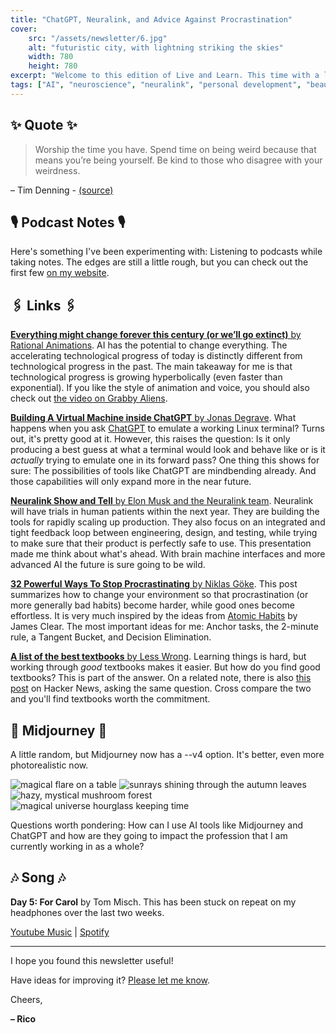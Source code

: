 ```yaml
---
title: "ChatGPT, Neuralink, and Advice Against Procrastination"
cover:
    src: "/assets/newsletter/6.jpg"
    alt: "futuristic city, with lightning striking the skies"
    width: 780
    height: 780
excerpt: "Welcome to this edition of Live and Learn. This time with a list of the best textbooks, an animated video of why everything will be very different in the future, and a new podcast notes section. Enjoy."
tags: ["AI", "neuroscience", "neuralink", "personal development", "beauty"]
---
```


## ✨ Quote ✨

> Worship the time you have. Spend time on being weird because that means you’re being yourself. Be kind to those who disagree with your weirdness.

– Tim Denning - [(source)](https://timdenning.com/you-get-one-life-dont-screw-it-up-by-being-normal/)

## 🎙️ Podcast Notes 🎙️

Here's something I've been experimenting with: Listening to podcasts while taking notes. The edges are still a little rough, but you can check out the first few [on my website](/podcastnotes).

## 🖇️ Links 🖇️

[**Everything might change forever this century (or we’ll go extinct)** by Rational Animations](https://youtu.be/3K25VPdbAjU). AI has the potential to change everything. The accelerating technological progress of today is distinctly different from technological progress in the past. The main takeaway for me is that technological progress is growing hyperbolically (even faster than exponential). If you like the style of animation and voice, you should also check out [the video on Grabby Aliens](https://www.youtube.com/watch?v=l3whaviTqqg).

[**Building A Virtual Machine inside ChatGPT** by Jonas Degrave](https://www.engraved.blog/building-a-virtual-machine-inside/). What happens when you ask [ChatGPT](https://openai.com/blog/chatgpt/) to emulate a working Linux terminal? Turns out, it's pretty good at it. However, this raises the question: Is it only producing a best guess at what a terminal would look and behave like or is it *actually* trying to emulate one in its forward pass? One thing this shows for sure: The possibilities of tools like ChatGPT are mindbending already. And those capabilities will only expand more in the near future. 

[**Neuralink Show and Tell** by Elon Musk and the Neuralink team](https://youtu.be/YreDYmXTYi4). Neuralink will have trials in human patients within the next year. They are building the tools for rapidly scaling up production. They also focus on an integrated and tight feedback loop between engineering, design, and testing, while trying to make sure that their product is perfectly safe to use. This presentation made me think about what's ahead. With brain machine interfaces and more advanced AI the future is sure going to be wild.

[**32 Powerful Ways To Stop Procrastinating** by Niklas Göke](https://nik.art/stop-procrastinating/). This post summarizes how to change your environment so that procrastination (or more generally bad habits) become harder, while good ones become effortless. It is very much inspired by the ideas from [Atomic Habits](/booknotes/atomic-habits) by James Clear. The most important ideas for me: Anchor tasks, the 2-minute rule, a Tangent Bucket, and Decision Elimination.

[**A list of the best textbooks** by Less Wrong](https://www.lesswrong.com/posts/xg3hXCYQPJkwHyik2/the-best-textbooks-on-every-subject). Learning things is hard, but working through *good* textbooks makes it easier. But how do you find good textbooks? This is part of the answer. On a related note, there is also [this post](https://news.ycombinator.com/item?id=18104814) on Hacker News, asking the same question. Cross compare the two and you'll find textbooks worth the commitment.

## 🌌 Midjourney 🌌

A little random, but Midjourney now has a --v4 option. It's better, even more photorealistic now.

![magical flare on a table](/assets/midjourney/magical-flare.jpg)
![sunrays shining through the autumn leaves](/assets/midjourney/autumn-leaves.jpg)
![hazy, mystical mushroom forest](/assets/midjourney/magical-mushroom-forest.jpg)
![magical universe hourglass keeping time](/assets/midjourney/hourglass-and-time.jpg)

Questions worth pondering: How can I use AI tools like Midjourney and ChatGPT and how are they going to impact the profession that I am currently working in as a whole?

## 🎶 Song 🎶

**Day 5: For Carol** by Tom Misch. This has been stuck on repeat on my headphones over the last two weeks.

[Youtube Music](https://music.youtube.com/watch?v=AOy8SGyNfXk) | [Spotify](https://open.spotify.com/track/3JjeC1epY5y2Jysxn5FVCB)

---

I hope you found this newsletter useful! 

Have ideas for improving it? [Please let me know](https://airtable.com/shro1VeyG4lkNXkx2).

Cheers,

**– Rico**
